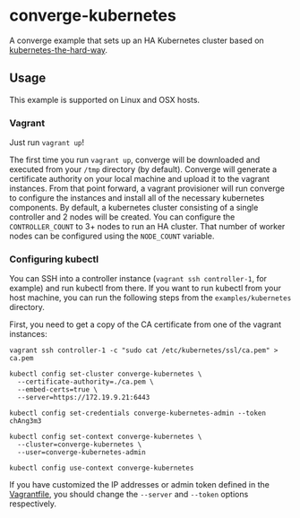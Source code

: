 # converge-kubernetes

A converge example that sets up an HA Kubernetes cluster based
on
[kubernetes-the-hard-way](https://github.com/kelseyhightower/kubernetes-the-hard-way).

## Usage

This example is supported on Linux and OSX hosts.

### Vagrant

Just run `vagrant up`!

The first time you run `vagrant up`, converge will be downloaded and executed
from your `/tmp` directory (by default). Converge will generate a certificate
authority on your local machine and upload it to the vagrant instances. From
that point forward, a vagrant provisioner will run converge to configure the
instances and install all of the necessary kubernetes components. By default, a
kubernetes cluster consisting of a single controller and 2 nodes will be
created. You can configure the `CONTROLLER_COUNT` to 3+ nodes to run an HA
cluster. That number of worker nodes can be configured using the `NODE_COUNT`
variable.

### Configuring kubectl

You can SSH into a controller instance (`vagrant ssh controller-1`, for example)
and run kubectl from there. If you want to run kubectl from your host machine,
you can run the following steps from the `examples/kubernetes` directory.

First, you need to get a copy of the CA certificate from one of the vagrant
instances:

```shell
vagrant ssh controller-1 -c "sudo cat /etc/kubernetes/ssl/ca.pem" > ca.pem
```

```shell
kubectl config set-cluster converge-kubernetes \
  --certificate-authority=./ca.pem \
  --embed-certs=true \
  --server=https://172.19.9.21:6443

kubectl config set-credentials converge-kubernetes-admin --token chAng3m3

kubectl config set-context converge-kubernetes \
  --cluster=converge-kubernetes \
  --user=converge-kubernetes-admin

kubectl config use-context converge-kubernetes
```

If you have customized the IP addresses or admin token defined in
the [Vagrantfile](./Vagrantfile), you should change the `--server` and `--token`
options respectively.

